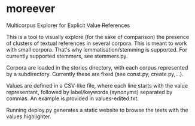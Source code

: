 # moreever
Multicorpus Explorer for Explicit Value References

This is a tool to visually explore (for the sake of comparison) the presence of clusters of textual references in several corpora.
This is meant to work with small corpora. That's why lemmatisation/stemming is supported. For currently supported stemmers, see stemmers.py.

Corpora are loaded in the stories directory, with each corpus represented by a subdirectory. Currently these are fixed (see const.py, create.py,...).

Values are defined in a CSV-like file, where each line starts with the value representant, followed by label/keywords (synonyms) separated by commas. An example is provided in values-edited.txt.

Running deploy.py generates a static website to browse the texts with the values highlighter.
